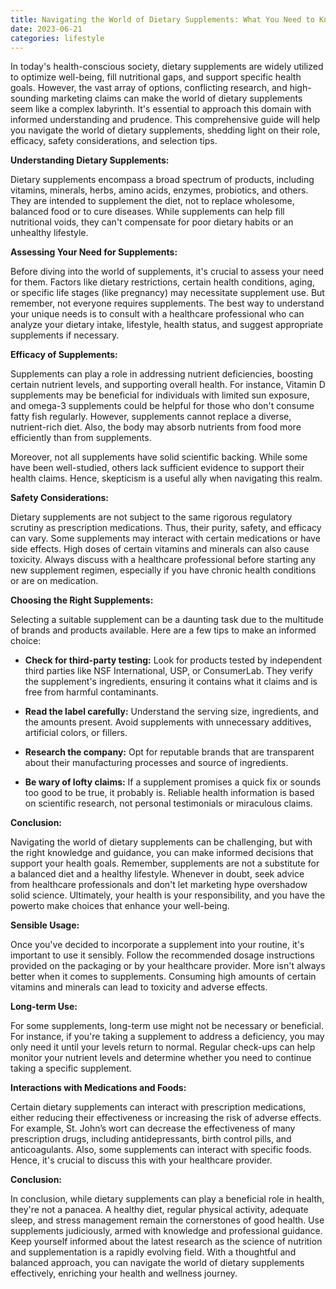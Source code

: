 ```yaml
---
title: Navigating the World of Dietary Supplements: What You Need to Know
date: 2023-06-21
categories: lifestyle
---
```

In today's health-conscious society, dietary supplements are widely utilized to optimize well-being, fill nutritional gaps, and support specific health goals. However, the vast array of options, conflicting research, and high-sounding marketing claims can make the world of dietary supplements seem like a complex labyrinth. It's essential to approach this domain with informed understanding and prudence. This comprehensive guide will help you navigate the world of dietary supplements, shedding light on their role, efficacy, safety considerations, and selection tips.

**Understanding Dietary Supplements:**

Dietary supplements encompass a broad spectrum of products, including vitamins, minerals, herbs, amino acids, enzymes, probiotics, and others. They are intended to supplement the diet, not to replace wholesome, balanced food or to cure diseases. While supplements can help fill nutritional voids, they can't compensate for poor dietary habits or an unhealthy lifestyle.

**Assessing Your Need for Supplements:**

Before diving into the world of supplements, it's crucial to assess your need for them. Factors like dietary restrictions, certain health conditions, aging, or specific life stages (like pregnancy) may necessitate supplement use. But remember, not everyone requires supplements. The best way to understand your unique needs is to consult with a healthcare professional who can analyze your dietary intake, lifestyle, health status, and suggest appropriate supplements if necessary.

**Efficacy of Supplements:**

Supplements can play a role in addressing nutrient deficiencies, boosting certain nutrient levels, and supporting overall health. For instance, Vitamin D supplements may be beneficial for individuals with limited sun exposure, and omega-3 supplements could be helpful for those who don't consume fatty fish regularly. However, supplements cannot replace a diverse, nutrient-rich diet. Also, the body may absorb nutrients from food more efficiently than from supplements.

Moreover, not all supplements have solid scientific backing. While some have been well-studied, others lack sufficient evidence to support their health claims. Hence, skepticism is a useful ally when navigating this realm.

**Safety Considerations:**

Dietary supplements are not subject to the same rigorous regulatory scrutiny as prescription medications. Thus, their purity, safety, and efficacy can vary. Some supplements may interact with certain medications or have side effects. High doses of certain vitamins and minerals can also cause toxicity. Always discuss with a healthcare professional before starting any new supplement regimen, especially if you have chronic health conditions or are on medication.

**Choosing the Right Supplements:**

Selecting a suitable supplement can be a daunting task due to the multitude of brands and products available. Here are a few tips to make an informed choice:

- **Check for third-party testing:** Look for products tested by independent third parties like NSF International, USP, or ConsumerLab. They verify the supplement's ingredients, ensuring it contains what it claims and is free from harmful contaminants.

- **Read the label carefully:** Understand the serving size, ingredients, and the amounts present. Avoid supplements with unnecessary additives, artificial colors, or fillers.

- **Research the company:** Opt for reputable brands that are transparent about their manufacturing processes and source of ingredients.

- **Be wary of lofty claims:** If a supplement promises a quick fix or sounds too good to be true, it probably is. Reliable health information is based on scientific research, not personal testimonials or miraculous claims.

**Conclusion:**

Navigating the world of dietary supplements can be challenging, but with the right knowledge and guidance, you can make informed decisions that support your health goals. Remember, supplements are not a substitute for a balanced diet and a healthy lifestyle. Whenever in doubt, seek advice from healthcare professionals and don't let marketing hype overshadow solid science. Ultimately, your health is your responsibility, and you have the powerto make choices that enhance your well-being.

**Sensible Usage:**

Once you've decided to incorporate a supplement into your routine, it's important to use it sensibly. Follow the recommended dosage instructions provided on the packaging or by your healthcare provider. More isn't always better when it comes to supplements. Consuming high amounts of certain vitamins and minerals can lead to toxicity and adverse effects.

**Long-term Use:**

For some supplements, long-term use might not be necessary or beneficial. For instance, if you're taking a supplement to address a deficiency, you may only need it until your levels return to normal. Regular check-ups can help monitor your nutrient levels and determine whether you need to continue taking a specific supplement.

**Interactions with Medications and Foods:**

Certain dietary supplements can interact with prescription medications, either reducing their effectiveness or increasing the risk of adverse effects. For example, St. John’s wort can decrease the effectiveness of many prescription drugs, including antidepressants, birth control pills, and anticoagulants. Also, some supplements can interact with specific foods. Hence, it's crucial to discuss this with your healthcare provider.

**Conclusion:**

In conclusion, while dietary supplements can play a beneficial role in health, they're not a panacea. A healthy diet, regular physical activity, adequate sleep, and stress management remain the cornerstones of good health. Use supplements judiciously, armed with knowledge and professional guidance. Keep yourself informed about the latest research as the science of nutrition and supplementation is a rapidly evolving field. With a thoughtful and balanced approach, you can navigate the world of dietary supplements effectively, enriching your health and wellness journey.